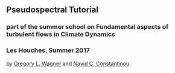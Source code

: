 ## Pseudospectral Tutorial
### part of the summer school on Fundamental aspects of turbulent flows in Climate Dynamics
### Les Houches, Summer 2017

by [Gregory L. Wagner](https://glwagner.github.io) and [Navid C. Constantinou](http://www.navidconstantinou.com).
